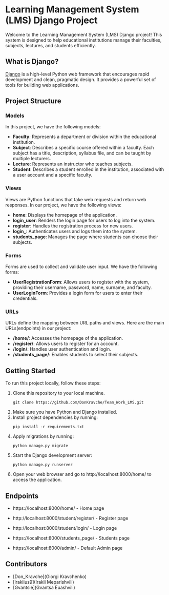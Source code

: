# Learning Management System (LMS) Django Project

Welcome to the Learning Management System (LMS) Django project! This system is designed to help educational institutions manage their faculties, subjects, lectures, and students efficiently.

## What is Django?

[Django](https://www.djangoproject.com/) is a high-level Python web framework that encourages rapid development and 
clean, pragmatic design. It provides a powerful set of tools for building web applications.

## Project Structure

### Models

In this project, we have the following models:

- **Faculty**: Represents a department or division within the educational institution.
- **Subject**: Describes a specific course offered within a faculty. Each subject has a title, description, syllabus file, and can be taught by multiple lecturers.
- **Lecture**: Represents an instructor who teaches subjects.
- **Student**: Describes a student enrolled in the institution, associated with a user account and a specific faculty.

### Views

Views are Python functions that take web requests and return web responses. In our project, we have the following views:

- **home**: Displays the homepage of the application.
- **login_user**: Renders the login page for users to log into the system.
- **register**: Handles the registration process for new users.
- **login_**: Authenticates users and logs them into the system.
- **students_page**: Manages the page where students can choose their subjects.

### Forms

Forms are used to collect and validate user input. We have the following forms:

- **UserRegistrationForm**: Allows users to register with the system, providing their username, password, name, surname, and faculty.
- **UserLoginForm**: Provides a login form for users to enter their credentials.

### URLs

URLs define the mapping between URL paths and views. Here are the main URLs(endpoints) in our project:

- **/home/**: Accesses the homepage of the application.
- **/register/**: Allows users to register for an account.
- **/login/**: Handles user authentication and login.
- **/students_page/**: Enables students to select their subjects.

## Getting Started

To run this project locally, follow these steps:

1. Clone this repository to your local machine.
    ```
    git clone https://github.com/DonKravche/Team_Work_LMS.git
    ```
2. Make sure you have Python and Django installed.
3. Install project dependencies by running:
    ```
    pip install -r requirements.txt
    ```
4. Apply migrations by running:
    ```
    python manage.py migrate
    ```
5. Start the Django development server:
    ```
    python manage.py runserver
    ```
6. Open your web browser and go to http://localhost:8000/home/ to access the application.


## Endpoints

- https://localhost:8000/home/ - Home page

- http://localhost:8000/student/register/ - Register page  

- http://localhost:8000/student/login/ - Login page 

- https://localhost:8000/students_page/ - Students page

- https://localhost:8000/admin/ - Default Admin page     


## Contributors
- [Don_Kravche](Giorgi Kravchenko)
- [iraklius9](Irakli Meparishvili)
- [Gvantsie](Gvantsa Euashvili)

